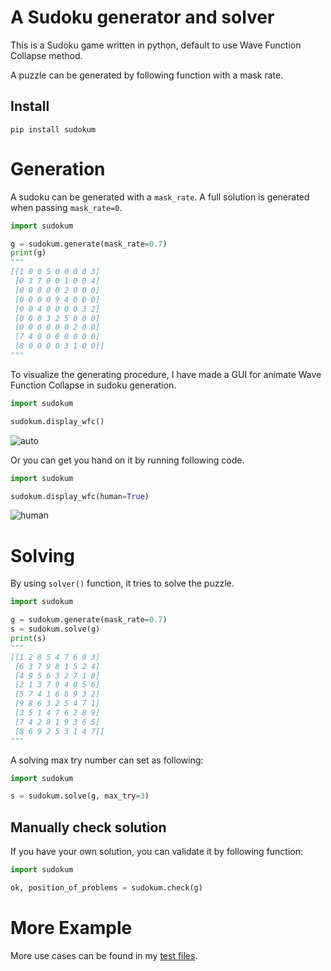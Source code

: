 # A Sudoku generator and solver

This is a Sudoku game written in python, default to use Wave Function Collapse method.

A puzzle can be generated by following function with a mask rate.

## Install

```shell
pip install sudokum
```

# Generation

A sudoku can be generated with a `mask_rate`. A full solution is generated when passing `mask_rate=0`.

```python
import sudokum

g = sudokum.generate(mask_rate=0.7)
print(g)
"""
[[1 0 0 5 0 0 0 0 3]
 [0 3 7 0 0 1 0 0 4]
 [0 0 0 0 0 2 0 0 0]
 [0 0 0 0 9 4 0 0 0]
 [0 0 4 0 0 0 0 3 2]
 [0 0 0 3 2 5 0 0 0]
 [0 0 0 0 0 0 2 0 0]
 [7 4 0 0 0 0 0 0 0]
 [8 0 0 0 0 3 1 0 0]]
"""
```

To visualize the generating procedure, I have made a GUI for animate Wave Function Collapse in sudoku generation.

```python
import sudokum

sudokum.display_wfc()
```

![auto](https://github.com/MorvanZhou/sudoku/tree/main/demo/sudoku_auto.gif)

Or you can get you hand on it by running following code.

```python
import sudokum

sudokum.display_wfc(human=True)
```

![human](https://github.com/MorvanZhou/sudoku/tree/main/demo/sudoku_human.gif)

# Solving

By using `solver()` function, it tries to solve the puzzle.

```python
import sudokum

g = sudokum.generate(mask_rate=0.7)
s = sudokum.solve(g)
print(s)
"""
[[1 2 8 5 4 7 6 9 3]
 [6 3 7 9 8 1 5 2 4]
 [4 9 5 6 3 2 7 1 8]
 [2 1 3 7 9 4 8 5 6]
 [5 7 4 1 6 8 9 3 2]
 [9 8 6 3 2 5 4 7 1]
 [3 5 1 4 7 6 2 8 9]
 [7 4 2 8 1 9 3 6 5]
 [8 6 9 2 5 3 1 4 7]]
"""
```

A solving max try number can set as following:

```python
import sudokum

s = sudokum.solve(g, max_try=3)
```

## Manually check solution

If you have your own solution, you can validate it by following function:

```python
import sudokum

ok, position_of_problems = sudokum.check(g)
```

# More Example

More use cases can be found in my [test files](https://github.com/MorvanZhou/sudoku/tree/main/tests).
